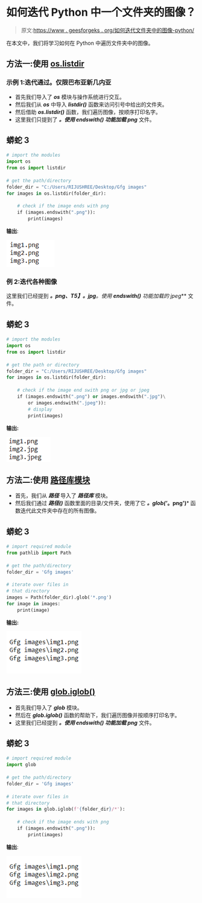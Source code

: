 # 如何迭代 Python 中一个文件夹的图像？

> 原文:[https://www . geesforgeks . org/如何迭代文件夹中的图像-python/](https://www.geeksforgeeks.org/how-to-iterate-through-images-in-a-folder-python/)

在本文中，我们将学习如何在 Python 中遍历文件夹中的图像。

## 方法一:**使用** [**os.listdir**](https://www.geeksforgeeks.org/python-os-listdir-method/)

### **示例 1:迭代通过。仅限巴布亚新几内亚**

*   首先我们导入了 ***os*** 模块与操作系统进行交互。
*   然后我们从 ***os*** 中导入 ***listdir()*** 函数来访问引号中给出的文件夹。
*   然后借助 ***os.listdir()*** 函数，我们遍历图像，按顺序打印名字。
*   这里我们只提到了 ***。使用 ***endswith()*** 功能加载 png*** 文件。

## 蟒蛇 3

```py
# import the modules
import os
from os import listdir

# get the path/directory
folder_dir = "C:/Users/RIJUSHREE/Desktop/Gfg images"
for images in os.listdir(folder_dir):

    # check if the image ends with png
    if (images.endswith(".png")):
        print(images)
```

**输出**:

![](img/debeb0abda793bf42301a2871177ccb6.png)

### **例 2:迭代各种图像**

这里我们已经提到 ***。**png*、*T5】。jpg****。使用 ***endswith()*** 功能加载的 jpeg*** 文件。

## 蟒蛇 3

```py
# import the modules
import os
from os import listdir

# get the path or directory
folder_dir = "C:/Users/RIJUSHREE/Desktop/Gfg images"
for images in os.listdir(folder_dir):

    # check if the image end swith png or jpg or jpeg
    if (images.endswith(".png") or images.endswith(".jpg")\
        or images.endswith(".jpeg")):
        # display
        print(images)
```

**输出:**

![](img/21514269a492e482d596533ef8d1a0b8.png)

## **方法二:使用** [**路径库模块**](https://www.geeksforgeeks.org/pathlib-module-in-python/)

*   首先，我们从 ***路径*** 导入了 ***路径库*** 模块。
*   然后我们通过 ***路径()*** 函数里面的目录/文件夹，使用了它 ***。glob('*。png')*** 函数迭代此文件夹中存在的所有图像。

## 蟒蛇 3

```py
# import required module
from pathlib import Path

# get the path/directory
folder_dir = 'Gfg images'

# iterate over files in
# that directory
images = Path(folder_dir).glob('*.png')
for image in images:
    print(image)
```

**输出:**

![](img/253f47e4d4ede3b05ef5ee27d87204fc.png)

## **方法三:使用** [**glob.iglob()**](https://www.geeksforgeeks.org/how-to-use-glob-function-to-find-files-recursively-in-python/)

*   首先我们导入了 ***glob*** 模块。
*   然后在 ***glob.iglob()*** 函数的帮助下，我们遍历图像并按顺序打印名字。
*   这里我们已经提到 ***。使用 ***endswith()*** 功能加载 png*** 文件。

## 蟒蛇 3

```py
# import required module
import glob

# get the path/directory
folder_dir = 'Gfg images'

# iterate over files in
# that directory
for images in glob.iglob(f'{folder_dir}/*'):

    # check if the image ends with png
    if (images.endswith(".png")):
        print(images)
```

**输出**:

![](img/253f47e4d4ede3b05ef5ee27d87204fc.png)